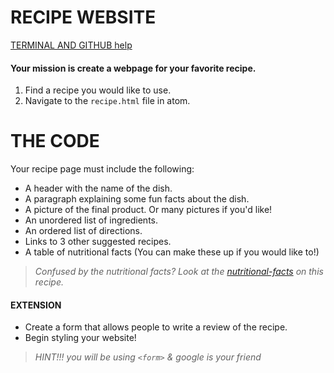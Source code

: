 
# RECIPE WEBSITE
[TERMINAL AND GITHUB help](https://github.com/hello-world-tech-studios/terminal-and-github-help)

#### Your mission is create a webpage for your favorite recipe.
1. Find a recipe you would like to use.
2. Navigate to the `recipe.html` file in atom.

# THE CODE
Your recipe page must include the following:

* A header with the name of the dish.
* A paragraph explaining some fun facts about the dish.
* A picture of the final product. Or many pictures if you'd like!
* An unordered list of ingredients.
* An ordered list of directions.
* Links to 3 other suggested recipes.
* A table of nutritional facts (You can make these up if you would like to!)

>  *Confused by the nutritional facts? Look at the [nutritional-facts](https://www.bettycrocker.com/recipes/italian-sausage-lasagna/2601a67c-438d-407a-b163-2f57ede06cb9) on this recipe.*

#### EXTENSION

* Create a form that allows people to write a review of the recipe.
* Begin styling your website!

> *HINT!!! you will be using `<form>` & google is your friend*
